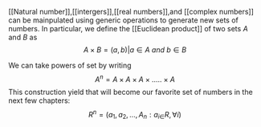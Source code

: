 [[Natural number]],[[intergers]],[[real numbers]],and [[complex numbers]] can be mainpulated using generic operations to generate new sets of numbers. In particular, we define the [[Euclidean product]] of two sets $A$ and $B$ as $$A \times B =(a,b)|a\in A \ {and} \ b\in B$$

We can take powers of set by writing
$$A^{n}=A\times A\times A \times.....\times A$$
This construction yield that will become our favorite set of numbers in the next few chapters:
$$R^{n}= (a_1,a_2,...,A_n:a_{i\in}R,  \forall i)$$


